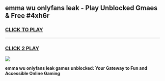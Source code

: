 
## emma wu onlyfans leak - Play Unblocked Gmaes & Free #4xh6r
<h3>
<a href="https://premium.freeplayer.one?title=emma_wu_onlyfans_leak&ref=03M">CLICK TO PLAY</a></h3>
<hr>

<h3>
<a href="https://premium.freeplayer.one?title=emma_wu_onlyfans_leak&ref=03M">CLICK 2 PLAY</a>
  
</h3>

<a href="https://premium.freeplayer.one?title=emma_wu_onlyfans_leak&ref=03M"><img src="https://clearcache.store/games.png"></a>


**emma wu onlyfans leak games unblocked: Your Gateway to Fun and Accessible Online Gaming**

